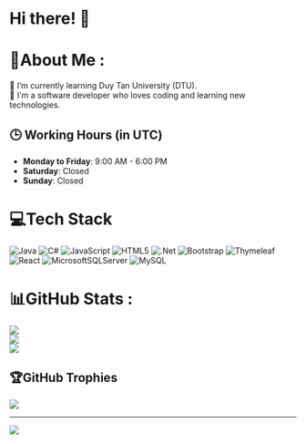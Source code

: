 # Hi there! 👋
# 💫About Me :
🌱 I’m currently learning Duy Tan University (DTU). </br>
🌱 I'm a software developer who loves coding and learning new technologies.

## 🕒 Working Hours (in UTC)
- **Monday to Friday**: 9:00 AM - 6:00 PM
- **Saturday**: Closed
- **Sunday**: Closed

# 💻Tech Stack
![Java](https://img.shields.io/badge/java-%23ED8B00.svg?style=plastic&logo=java&logoColor=white) ![C#](https://img.shields.io/badge/c%23-%23239120.svg?style=plastic&logo=c-sharp&logoColor=white) ![JavaScript](https://img.shields.io/badge/javascript-%23323330.svg?style=plastic&logo=javascript&logoColor=%23F7DF1E) ![HTML5](https://img.shields.io/badge/html5-%23E34F26.svg?style=plastic&logo=html5&logoColor=white) ![.Net](https://img.shields.io/badge/.NET-5C2D91?style=plastic&logo=.net&logoColor=white) ![Bootstrap](https://img.shields.io/badge/bootstrap-%23563D7C.svg?style=plastic&logo=bootstrap&logoColor=white) ![Thymeleaf](https://img.shields.io/badge/Thymeleaf-%23005C0F.svg?style=plastic&logo=Thymeleaf&logoColor=white) ![React](https://img.shields.io/badge/react-%2320232a.svg?style=plastic&logo=react&logoColor=%2361DAFB) ![MicrosoftSQLServer](https://img.shields.io/badge/Microsoft%20SQL%20Sever-CC2927?style=plastic&logo=microsoft%20sql%20server&logoColor=white) ![MySQL](https://img.shields.io/badge/mysql-%2300f.svg?style=plastic&logo=mysql&logoColor=white)
# 📊GitHub Stats :
![](https://github-readme-stats.vercel.app/api?username=j4pmdn&theme=radical&hide_border=true&include_all_commits=false&count_private=false)<br/>
![](https://github-readme-streak-stats.herokuapp.com/?user=j4pmdn&theme=radical&hide_border=true)<br/>
![](https://github-readme-stats.vercel.app/api/top-langs/?username=j4pmdn&theme=radical&hide_border=true&include_all_commits=false&count_private=false&layout=compact)

## 🏆GitHub Trophies
![](https://github-trophies.vercel.app/?username=j4pmdn&theme=radical&no-frame=false&no-bg=false&margin-w=4)

---
[![](https://visitcount.itsvg.in/api?id=j4pmdn&icon=0&color=0)](https://visitcount.itsvg.in)

